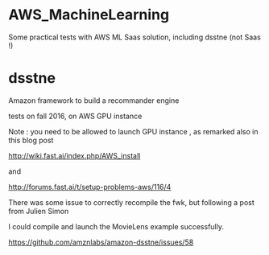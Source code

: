 # AWS_MachineLearning
Some practical tests with AWS ML Saas solution, including dsstne (not Saas !)

# dsstne
Amazon framework to build a recommander engine

tests on fall 2016, on AWS GPU instance

Note : you need to be allowed to launch GPU instance , as remarked also in this blog post

http://wiki.fast.ai/index.php/AWS_install

and

http://forums.fast.ai/t/setup-problems-aws/116/4

There was some issue to correctly recompile the fwk, but following a post from Julien Simon

I could compile and launch the MovieLens example successfully.

https://github.com/amznlabs/amazon-dsstne/issues/58


